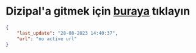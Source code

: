 # Dizipal'a gitmek için [buraya](None) tıklayın
        
```json
{
    "last_update": "28-08-2023 14:40:37",
    "url": "no active url"
}
```